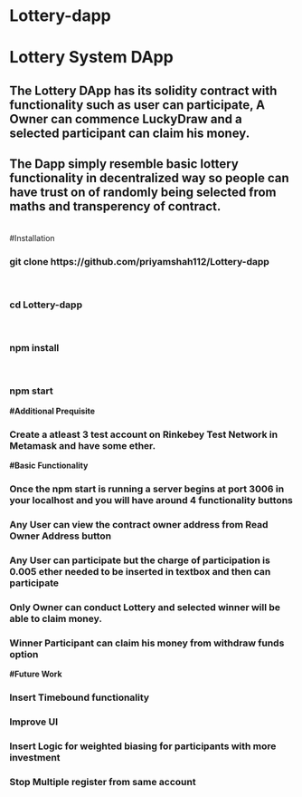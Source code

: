 # Lottery-dapp
<h1>Lottery System DApp </h1>

<h2>
The Lottery DApp has its solidity contract with functionality such as user can participate, A Owner can commence LuckyDraw and a selected participant can claim his money.
</h2>
<h2>
The Dapp simply resemble basic lottery functionality in decentralized way so people can have trust on of randomly being selected from maths and transperency of contract.
</h2>
<br>
#Installation
<br>
<h3><b>git clone https://github.com/priyamshah112/Lottery-dapp<b></h3>
<br>
<h3><b>cd Lottery-dapp<b></h3>
<br>
<h3><b>npm install<b></h3>
<br>
<h3><b>npm start<b></h3>

#Additional Prequisite
<h3> Create a atleast 3 test account on Rinkebey Test Network in Metamask and have some ether.</h3>

#Basic Functionality
<h3>Once the npm start is running a server begins at port 3006 in your localhost and you will have around 4 functionality buttons</h3>
<h3>Any User can view the contract owner address from Read Owner Address button</h3>
<h3>Any User can participate but the charge of participation is 0.005 ether needed to be inserted in textbox and then can participate</h3>
<h3>Only Owner can conduct Lottery and selected winner will be able to claim money.</h3>
<h3>Winner Participant can claim his money from withdraw funds option</h3>

#Future Work
<h3>Insert Timebound functionality</h3>
<h3>Improve UI</h3>
<h3>Insert Logic for weighted biasing for participants with more investment</h3>
<h3>Stop Multiple register from same account</h3>
